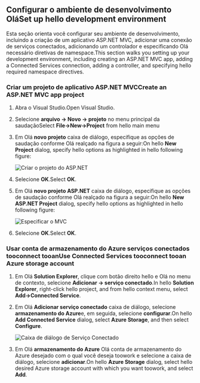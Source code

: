 ## <a name="set-up-hello-development-environment"></a><span data-ttu-id="3d295-101">Configurar o ambiente de desenvolvimento Olá</span><span class="sxs-lookup"><span data-stu-id="3d295-101">Set up hello development environment</span></span>

<span data-ttu-id="3d295-102">Esta seção orienta você configurar seu ambiente de desenvolvimento, incluindo a criação de um aplicativo ASP.NET MVC, adicionar uma conexão de serviços conectados, adicionando um controlador e especificando Olá necessário diretivas de namespace.</span><span class="sxs-lookup"><span data-stu-id="3d295-102">This section walks you setting up your development environment, including creating an ASP.NET MVC app, adding a Connected Services connection, adding a controller, and specifying hello required namespace directives.</span></span>

### <a name="create-an-aspnet-mvc-app-project"></a><span data-ttu-id="3d295-103">Criar um projeto de aplicativo ASP.NET MVC</span><span class="sxs-lookup"><span data-stu-id="3d295-103">Create an ASP.NET MVC app project</span></span>

1. <span data-ttu-id="3d295-104">Abra o Visual Studio.</span><span class="sxs-lookup"><span data-stu-id="3d295-104">Open Visual Studio.</span></span>

1. <span data-ttu-id="3d295-105">Selecione **arquivo -> Novo -> projeto** no menu principal da saudação</span><span class="sxs-lookup"><span data-stu-id="3d295-105">Select **File->New->Project** from hello main menu</span></span>

1. <span data-ttu-id="3d295-106">Em Olá **novo projeto** caixa de diálogo, especifique as opções de saudação conforme Olá realçado na figura a seguir:</span><span class="sxs-lookup"><span data-stu-id="3d295-106">On hello **New Project** dialog, specify hello options as highlighted in hello following figure:</span></span>

    ![Criar o projeto do ASP.NET](./media/vs-storage-aspnet-getting-started-setup-dev-env/vs-storage-aspnet-getting-started-setup-dev-env-1.png)

1. <span data-ttu-id="3d295-108">Selecione **OK**.</span><span class="sxs-lookup"><span data-stu-id="3d295-108">Select **OK**.</span></span>

1. <span data-ttu-id="3d295-109">Em Olá **novo projeto ASP.NET** caixa de diálogo, especifique as opções de saudação conforme Olá realçado na figura a seguir:</span><span class="sxs-lookup"><span data-stu-id="3d295-109">On hello **New ASP.NET Project** dialog, specify hello options as highlighted in hello following figure:</span></span>

    ![Especificar o MVC](./media/vs-storage-aspnet-getting-started-setup-dev-env/vs-storage-aspnet-getting-started-setup-dev-env-2.png)

1. <span data-ttu-id="3d295-111">Selecione **OK**.</span><span class="sxs-lookup"><span data-stu-id="3d295-111">Select **OK**.</span></span>

### <a name="use-connected-services-tooconnect-tooan-azure-storage-account"></a><span data-ttu-id="3d295-112">Usar conta de armazenamento do Azure serviços conectados tooconnect tooan</span><span class="sxs-lookup"><span data-stu-id="3d295-112">Use Connected Services tooconnect tooan Azure storage account</span></span>

1. <span data-ttu-id="3d295-113">Em Olá **Solution Explorer**, clique com botão direito hello e Olá no menu de contexto, selecione **Adicionar -> serviço conectado**.</span><span class="sxs-lookup"><span data-stu-id="3d295-113">In hello **Solution Explorer**, right-click hello project, and from hello context menu, select **Add->Connected Service**.</span></span>

1. <span data-ttu-id="3d295-114">Em Olá **Adicionar serviço conectado** caixa de diálogo, selecione **armazenamento do Azure**e, em seguida, selecione **configurar**.</span><span class="sxs-lookup"><span data-stu-id="3d295-114">On hello **Add Connected Service** dialog, select **Azure Storage**, and then select **Configure**.</span></span>

    ![Caixa de diálogo de Serviço Conectado](./media/vs-storage-aspnet-getting-started-setup-dev-env/vs-storage-aspnet-getting-started-setup-dev-env-3.png)

1. <span data-ttu-id="3d295-116">Em Olá **armazenamento do Azure** Olá conta de armazenamento do Azure desejado com o qual você deseja toowork e selecione a caixa de diálogo, selecione **adicionar**.</span><span class="sxs-lookup"><span data-stu-id="3d295-116">On hello **Azure Storage** dialog, select hello desired Azure storage account with which you want toowork, and select **Add**.</span></span>

